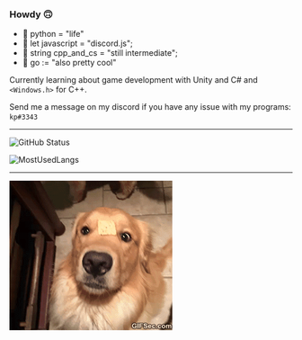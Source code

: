 ### Howdy 🙃

- 🐍 python = "life"
- 🤖 let javascript = "discord.js";
- 📡 string cpp_and_cs = "still intermediate";
- 🐾 go := "also pretty cool"

Currently learning about game development with Unity and C# and ``<Windows.h>`` for C++.

Send me a message on my discord if you have any issue with my programs: ``kp#3343``

---

![GitHub Status](https://github-readme-stats.vercel.app/api?username=pedrokpp&count_private=true&theme=nightowl&show_icons=true)

![MostUsedLangs](https://github-readme-stats.vercel.app/api/top-langs/?username=pedrokpp&theme=nightowl&layout=compact&langs_count=8)

---

![dog gif](./dog.gif "Pretty cute, huh")
